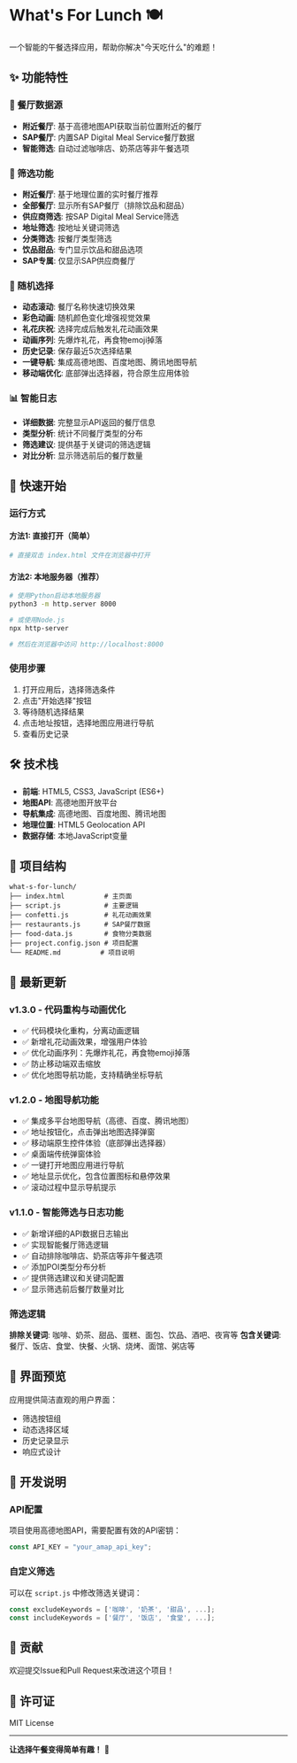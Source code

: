 # What's For Lunch 🍽️

一个智能的午餐选择应用，帮助你解决"今天吃什么"的难题！

## ✨ 功能特性

### 🏪 餐厅数据源
- **附近餐厅**: 基于高德地图API获取当前位置附近的餐厅
- **SAP餐厅**: 内置SAP Digital Meal Service餐厅数据
- **智能筛选**: 自动过滤咖啡店、奶茶店等非午餐选项

### 🎯 筛选功能
- **附近餐厅**: 基于地理位置的实时餐厅推荐
- **全部餐厅**: 显示所有SAP餐厅（排除饮品和甜品）
- **供应商筛选**: 按SAP Digital Meal Service筛选
- **地址筛选**: 按地址关键词筛选
- **分类筛选**: 按餐厅类型筛选
- **饮品甜品**: 专门显示饮品和甜品选项
- **SAP专属**: 仅显示SAP供应商餐厅

### 🎲 随机选择
- **动态滚动**: 餐厅名称快速切换效果
- **彩色动画**: 随机颜色变化增强视觉效果
- **礼花庆祝**: 选择完成后触发礼花动画效果
- **动画序列**: 先爆炸礼花，再食物emoji掉落
- **历史记录**: 保存最近5次选择结果
- **一键导航**: 集成高德地图、百度地图、腾讯地图导航
- **移动端优化**: 底部弹出选择器，符合原生应用体验

### 📊 智能日志
- **详细数据**: 完整显示API返回的餐厅信息
- **类型分析**: 统计不同餐厅类型的分布
- **筛选建议**: 提供基于关键词的筛选逻辑
- **对比分析**: 显示筛选前后的餐厅数量

## 🚀 快速开始

### 运行方式

#### 方法1: 直接打开（简单）
```bash
# 直接双击 index.html 文件在浏览器中打开
```

#### 方法2: 本地服务器（推荐）
```bash
# 使用Python启动本地服务器
python3 -m http.server 8000

# 或使用Node.js
npx http-server

# 然后在浏览器中访问 http://localhost:8000
```

### 使用步骤
1. 打开应用后，选择筛选条件
2. 点击"开始选择"按钮
3. 等待随机选择结果
4. 点击地址按钮，选择地图应用进行导航
5. 查看历史记录

## 🛠️ 技术栈

- **前端**: HTML5, CSS3, JavaScript (ES6+)
- **地图API**: 高德地图开放平台
- **导航集成**: 高德地图、百度地图、腾讯地图
- **地理位置**: HTML5 Geolocation API
- **数据存储**: 本地JavaScript变量

## 📁 项目结构

```
what-s-for-lunch/
├── index.html          # 主页面
├── script.js           # 主要逻辑
├── confetti.js         # 礼花动画效果
├── restaurants.js      # SAP餐厅数据
├── food-data.js        # 食物分类数据
├── project.config.json # 项目配置
└── README.md          # 项目说明
```

## 🔧 最新更新

### v1.3.0 - 代码重构与动画优化
- ✅ 代码模块化重构，分离动画逻辑
- ✅ 新增礼花动画效果，增强用户体验
- ✅ 优化动画序列：先爆炸礼花，再食物emoji掉落
- ✅ 防止移动端双击缩放
- ✅ 优化地图导航功能，支持精确坐标导航

### v1.2.0 - 地图导航功能
- ✅ 集成多平台地图导航（高德、百度、腾讯地图）
- ✅ 地址按钮化，点击弹出地图选择弹窗
- ✅ 移动端原生控件体验（底部弹出选择器）
- ✅ 桌面端传统弹窗体验
- ✅ 一键打开地图应用进行导航
- ✅ 地址显示优化，包含位置图标和悬停效果
- ✅ 滚动过程中显示导航提示

### v1.1.0 - 智能筛选与日志功能
- ✅ 新增详细的API数据日志输出
- ✅ 实现智能餐厅筛选逻辑
- ✅ 自动排除咖啡店、奶茶店等非午餐选项
- ✅ 添加POI类型分布分析
- ✅ 提供筛选建议和关键词配置
- ✅ 显示筛选前后餐厅数量对比

### 筛选逻辑
**排除关键词**: 咖啡、奶茶、甜品、蛋糕、面包、饮品、酒吧、夜宵等
**包含关键词**: 餐厅、饭店、食堂、快餐、火锅、烧烤、面馆、粥店等

## 🎨 界面预览

应用提供简洁直观的用户界面：
- 筛选按钮组
- 动态选择区域
- 历史记录显示
- 响应式设计

## 📝 开发说明

### API配置
项目使用高德地图API，需要配置有效的API密钥：
```javascript
const API_KEY = "your_amap_api_key";
```

### 自定义筛选
可以在 `script.js` 中修改筛选关键词：
```javascript
const excludeKeywords = ['咖啡', '奶茶', '甜品', ...];
const includeKeywords = ['餐厅', '饭店', '食堂', ...];
```

## 🤝 贡献

欢迎提交Issue和Pull Request来改进这个项目！

## 📄 许可证

MIT License

---

**让选择午餐变得简单有趣！** 🎉
